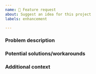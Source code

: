 ```yaml
---
name: 🙏 Feature request
about: Suggest an idea for this project
labels: enhancement

---
```


### Problem description



### Potential solutions/workarounds



### Additional context

